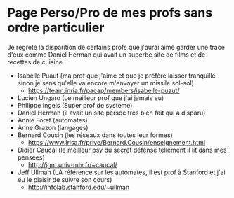 # Page Perso/Pro de mes profs sans ordre particulier

Je regrete la disparition de certains profs que j'aurai aimé garder une trace d'eux comme Daniel Herman qui avait un superbe site de films et de recettes de cuisine

- Isabelle Puaut (ma prof que j'aime et que je préfère laisser tranquille sinon je sens qu'elle va encore m'envoyer un missile sol-sol)
  - https://team.inria.fr/pacap/members/isabelle-puaut/
- Lucien Ungaro (Le meilleur prof que j'ai jamais eu)
- Philippe Ingels (Super prof de système)
- Daniel Herman (il avait un site persoe très bien fait qui a disparu)
- Annie Foret (automates)
- Anne Grazon (langages)
- Bernard Cousin (les réseaux dans toutes leur formes)
  - https://www.irisa.fr/prive/Bernard.Cousin/enseignement.html
- Didier Caucal (le meilleur psy du secret défense tellement il lit dans mes pensées)
  - http://igm.univ-mlv.fr/~caucal/
- Jeff Ullman (LA référence sur les automates, il est prof à Stanford et j'ai eu le plaisir de suivre son cours)
  - http://infolab.stanford.edu/~ullman
